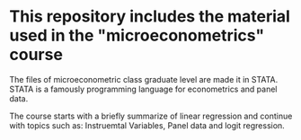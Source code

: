 # This repository includes the material used in the "microeconometrics" course

The files of microeconometric class graduate level are made it in STATA. STATA is a famously programming language for econometrics and panel data. 

The course starts with a briefly summarize of linear regression and continue with topics such as: Instruemtal Variables, Panel data and logit regression.

